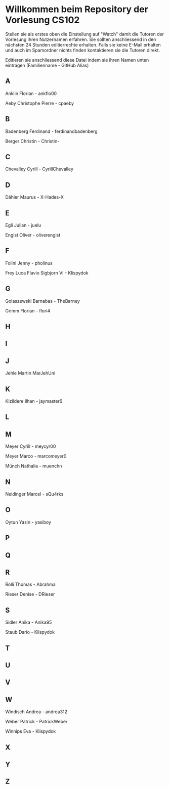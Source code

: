 # Willkommen beim Repository der Vorlesung CS102

Stellen sie als erstes oben die Einstellung auf "Watch" damit die Tutoren der Vorlesung ihren Nutzernamen erfahren. Sie sollten anschliessend in den nächsten 24 Stunden editierrechte erhalten. Falls sie keine E-Mail erhalten und auch im Spamordner nichts finden kontaktieren sie die Tutoren direkt.

Editieren sie anschliessend diese Datei indem sie ihren Namen unten eintragen (Familienname - GitHub Alias)

## A

Anklin Florian - ankflo00

Aeby Christophe Pierre - cpaeby

## B

Badenberg Ferdinand - ferdinandbadenberg

Berger Christin - Christin-

## C

Chevalley Cyrill - CyrillChevalley

## D

Dähler Maurus - X-Hades-X

## E

Egli Julian - juelu

Engist Oliver - oliverengist


## F

Folini Jenny - pholinus

Frey Luca Flavio Sigbjorn VI - Klispydok

## G

Golaszewski Barnabas - TheBarney

Grimm Florian - flori4

## H

## I

## J
Jehle Martin MarJehUni
## K

Kizildere Ilhan - jaymaster6

## L

## M

Meyer Cyrill - meycyr00

Meyer Marco - marcomeyer0

Münch Nathalia - muenchn
## N
 Neidinger Marcel - sQu4rks
## O

Oytun Yasin - yasiboy

## P

## Q

## R

Rölli Thomas - Abrahma

Rieser Denise - DRieser
## S
Sidler Anika - Anika95

Staub Dario - Klispydok

## T

## U

## V

## W
Windisch Andrea - andrea312

Weber Patrick - PatrickWeber

Winnips Eva - Klispydok

## X

## Y

## Z
